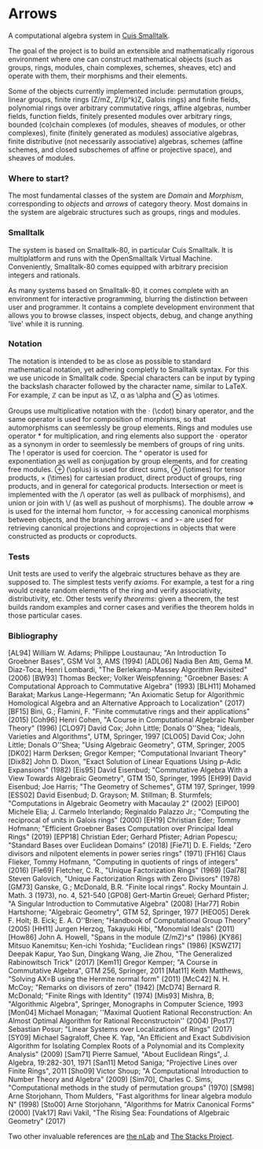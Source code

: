 # Arrows
A computational algebra system in [Cuis Smalltalk](https://github.com/Cuis-Smalltalk/Cuis-Smalltalk-Dev).

The goal of the project is to build an extensible and mathematically rigorous environment where one can construct mathematical objects (such as groups, rings, modules, chain complexes, schemes, sheaves, etc) and operate with them, their morphisms and their elements.

Some of the objects currently implemented include: permutation groups, linear groups, finite rings (Z/mZ, Z/(p^k)Z, Galois rings) and finite fields, polynomial rings over arbitrary commutative rings, affine algebras, number fields, function fields, finitely presented modules over arbitrary rings, bounded (co)chain complexes (of modules, sheaves of modules, or other complexes), finite (finitely generated as modules) associative algebras, finite distributive (not necessarily associative) algebras, schemes (affine schemes, and closed subschemes of affine or projective space), and sheaves of modules.

### Where to start?
The most fundamental classes of the system are *Domain* and *Morphism*, corresponding to *objects* and *arrows* of category theory. Most domains in the system are algebraic structures such as groups, rings and modules.

### Smalltalk
The system is based on Smalltalk-80, in particular Cuis Smalltalk. It is multiplatform and runs with the OpenSmalltalk Virtual Machine. Conveniently, Smalltalk-80 comes equipped with arbitrary precision integers and rationals.

As many systems based on Smalltalk-80, it comes complete with an environment for interactive programming, blurring the distinction between user and programmer. It contains a complete development environment that allows you to browse classes, inspect objects, debug, and change anything 'live' while it is running.

### Notation
The notation is intended to be as close as possible to standard mathematical notation, yet adhering completly to Smalltalk syntax. For this we use unicode in Smalltalk code. Special characters can be input by typing the backslash character followed by the character name, similar to LaTeX. For example, ℤ can be input as \\Z, α as \\alpha and ⊗ as \\otimes.

Groups use multiplicative notation with the &centerdot; (\\cdot) binary operator, and the same operator is used for composition of morphisms, so that automorphisms can seemlessly be group elements. Rings and modules use operator \* for multiplication, and ring elements also support the &centerdot; operator as a synonym in order to seemlessly be members of groups of ring units. The ! operator is used for coercion. The ^ operator is used for exponentiation as well as conjugation by group elements, and for creating free modules. &oplus; (\\oplus) is used for direct sums, &otimes; (\\otimes) for tensor products, &times; (\\times) for cartesian product, direct product of groups, ring products, and in general for categorical products. Intersection or meet is implemented with the /\\ operator (as well as pullback of morphisms), and union or join with \\/ (as well as pushout of morphisms). The double arrow =\> is used for the internal hom functor, -\> for accessing canonical morphisms between objects, and the branching arrows -\< and \>- are used for retrieving canonical projections and coprojections in objects that were constructed as products or coproducts.

### Tests
Unit tests are used to verify the algebraic structures behave as they are supposed to. The simplest tests verify *axioms*. For example, a test for a ring would create random elements of the ring and verify associativity, distributivity, etc. Other tests verify *theorems*: given a theorem, the test builds random examples and corner cases and verifies the theorem holds in those particular cases.

### Bibliography
\[AL94\] William W. Adams; Philippe Loustaunau; "An Introduction To Groebner Bases", GSM Vol 3, AMS (1994) 
\[ADL06\] Nadia Ben Atti, Gema M. Diaz-Toca, Henri Lombardi, "The Berlekamp-Massey Algorithm Revisited" (2006) 
\[BW93\] Thomas Becker; Volker Weispfenning; "Groebner Bases: A Computational Approach to Commutative Algebra" (1993) 
\[BLH11\] Mohamed Barakat; Markus Lange-Hegermann; "An Axiomatic Setup for Algorithmic Homological Algebra and an Alternative Approach to Localization" (2017) 
\[BF15\] Bini, G.; Flamini, F. "Finite commutative rings and their applications" (2015) 
\[Coh96\] Henri Cohen, "A Course in Computational Algebraic Number Theory" (1996) 
\[CLO97\] David Cox; John Little; Donals O''Shea; "Ideals, Varieties and Algorithms", UTM, Springer, 1997 
\[CLO05\] David Cox; John Little; Donals O''Shea; "Using Algebraic Geometry", GTM, Springer, 2005 
\[DK02\] Harm Derksen; Gregor Kemper; "Computational Invariant Theory" 
\[Dix82\] John D. Dixon, "Exact Solution of Linear Equations Using p-Adic Expansions" (1982) 
\[Eis95\] David Eisenbud; "Commutative Algebra With a View Towards Algebraic Geometry", GTM 150, Springer, 1995 
\[EH99\] David Eisenbud; Joe Harris; "The Geometry of Schemes", GTM 197, Springer, 1999 
\[ESS02\] David Eisenbud; D. Grayson; M. Stillman; B. Sturmfels; "Computations in Algebraic Geometry with Macaulay 2" (2002) 
\[EIP00\] Michele Elia; J. Carmelo Interlando; Reginaldo Palazzo Jr.; "Computing the reciprocal of units in Galois rings" (2000) 
\[EH19\] Christian Eder; Tommy Hofmann; "Efficient Groebner Bases Computation over Principal Ideal Rings" (2019) 
\[EPP18\] Christian Eder; Gerhard Pfister; Adrian Popescu; "Standard Bases over Euclidean Domains" (2018) 
\[Fie71\] D. E. Fields; "Zero divisors and nilpotent elements in power series rings" (1971) 
\[FH16\] Claus Flieker, Tommy Hofmann, "Computing in quotients of rings of integers" (2016) 
\[Fle69\] Fletcher, C. R., "Unique Factorization Rings" (1969) 
\[Gal78\] Steven Galovich, "Unique Factorization Rings with Zero Divisors" (1978) 
\[GM73\] Ganske, G.; McDonald, B.R. "Finite local rings". Rocky Mountain J. Math. 3 (1973), no. 4, 521-540 
\[GP08\] Gert-Martin Greuel; Gerhard Pfister; "A Singular Introduction to Commutative Algebra" (2008) 
\[Har77\] Robin Hartshorne; "Algebraic Geometry", GTM 52, Springer, 1977 
\[HEO05\] Derek F. Holt; B. Eick; E. A. O''Brien; "Handbook of Computational Group Theory" (2005) 
\[HH11\] Jurgen Herzog, Takayuki Hibi, "Monomial Ideals" (2011) 
\[How86\] John A. Howell, "Spans in the module (Z/mZ)^s" (1986) 
\[KY86\] Mitsuo Kanemitsu; Ken-ichi Yoshida; "Euclidean rings" (1986) 
\[KSWZ17\] Deepak Kapur, Yao Sun, Dingkang Wang, Jie Zhou, "The Generalized Rabinowitsch Trick" (2017) 
\[Kem11\] Gregor Kemper; "A Course in Commutative Algebra", GTM 256, Springer, 2011 
\[Mat11\] Keith Matthews, "Solving AX=B using the Hermite normal form" (2011) 
\[McC42\] N. H. McCoy; "Remarks on divisors of zero" (1942) 
\[McD74\] Bernard R. McDonald; "Finite Rings with Identity" (1974) 
\[Mis93\] Mishra, B; "Algorithmic Algebra", Springer, Monographs in Computer Science, 1993 
\[Mon04\] Michael Monagan; ''Maximal Quotient Rational Reconstruction: An Almost Optimal Algorithm for Rational Reconstructoin'' (2004) 
\[Pos17\] Sebastian Posur; "Linear Systems over Localizations of Rings" (2017) 
\[SY09\] Michael Sagraloff, Chee K. Yap, "An Efficient and Exact Subdivision Algorithm for Isolating Complex Roots of a Polynomial and its Complexity Analysis" (2009) 
\[Sam71\] Pierre Samuel, "About Euclidean Rings", J. Algebra, 19:282-301, 1971 
\[San11\] Metod Saniga; "Projective Lines over Finite Rings", 2011 
\[Sho09\] Victor Shoup; "A Computational Introduction to Number Theory and Algebra" (2009) 
\[Sim70\], Charles C. Sims, "Computational methods in the study of permutation groups" (1970) 
\[SM98\] Arne Storjohann, Thom Mulders, "Fast algorithms for linear algebra modulo N" (1998) 
\[Sto00\] Arne Storjohann, "Algorithms for Matrix Canonical Forms" (2000) 
\[Vak17\] Ravi Vakil, "The Rising Sea: Foundations of Algebraic Geometry" (2017) 

Two other invaluable references are [the nLab](https://ncatlab.org/nlab/show/HomePage) and [The Stacks Project](https://stacks.math.columbia.edu/browse).



